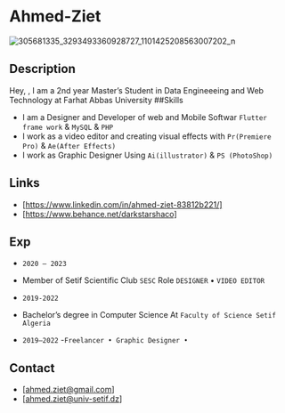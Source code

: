 # Ahmed-Ziet
![305681335_3293493360928727_1101425208563007202_n](https://github.com/zietahmed19/Ahmed-Ziet/assets/81768958/f42297fd-296a-4025-a0fe-a9db1f4d9541)
## Description
Hey, , I am a 2nd year Master’s Student in Data Engineeeing and Web Technology at Farhat Abbas University
##Skills
* I am a Designer and Developer of web and Mobile Softwar `Flutter frame work` & `MySQL` & `PHP`
* I work as a video editor and creating visual effects with `Pr(Premiere Pro)` & `Ae(After Effects)`
* I work as Graphic Designer Using `Ai(illustrator)` & `PS (PhotoShop)`
## Links
* [https://www.linkedin.com/in/ahmed-ziet-83812b221/]
* [https://www.behance.net/darkstarshaco]
## Exp
* `2020 – 2023`
 - Member of Setif Scientific Club `SESC` Role `DESIGNER` • `VIDEO EDITOR`
* `2019-2022`
 - Bachelor’s degree in Computer Science At `Faculty of Science Setif Algeria`
* `2019–2022`
  -`Freelancer • Graphic Designer •`
## Contact
* [ahmed.ziet@gmail.com]
* [ahmed.ziet@univ-setif.dz]
